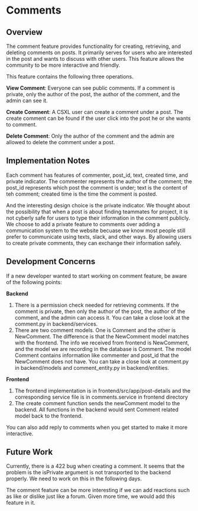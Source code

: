 # Comments

## Overview
The comment feature provides functionality for creating, retrieving, and deleting comments on posts. It primarily serves for users who are interested in the post and wants to discuss with other users. This feature allows the community to be more interactive and friendly.

This feature contains the following three operations.

**View Comment**: Everyone can see public comments. If a comment is private, only the author of the post, the author of the comment, and the admin can see it.

**Create Comment**: A CSXL user can create a comment under a post. The create comment can be found if the user click into the post he or she wants to comment.

**Delete Comment**: Only the author of the comment and the admin are allowed to delete the comment under a post.

## Implementation Notes
Each comment has features of commenter, post_id, text, created time, and private indicator. The commenter represents the author of the comment; the post_id represents which post the comment is under; text is the content of teh comment; created time is the time the comment is posted. 

And the interesting design choice is the private indicator. We thought about the possibility that when a post is about finding teammates for project, it is not cyberly safe for users to type their information in the comment publicly. We choose to add a private feature to comments over adding a communication system to the website becuase we know most people still prefer to communicate using texts, slack, and other ways. By allowing users to create private comments, they can exchange their information safely.

## Development Concerns
If a new developer wanted to start working on comment feature, be aware of the following points:

**Backend**
1. There is a permission check needed for retrieving comments. If the comment is private, then only the author of the post, the author of the comment, and the admin can access it. You can take a close look at the comment.py in backend/services.
2. There are two comment models. One is Comment and the other is NewComment. The difference is that the NewComment model matches with the frontend. The info we received from frontend is NewComment, and the model we are recording in the database is Comment. The model Comment contains information like commenter and post_id that the NewComment does not have. You can take a close look at comment.py in backend/models and comment_entity.py in backend/entities.

**Frontend**
1. The frontend implementation is in frontend/src/app/post-details and the corresponding service file is in comments.service in frontend directory
2. The create comment function sends the newComment model to the backend. All functions in the backend would sent Comment related model back to the frontend.


You can also add reply to comments when you get started to make it more interactive.

## Future Work
Currently, there is a 422 bug when creating a comment. It seems that the problem is the isPrivate argument is not transported to the backend properly. We need to work on this in the following days.

The comment feature can be more interesting if we can add reactions such as like or dislike just like a forum. Given more time, we would add this feature in it.

